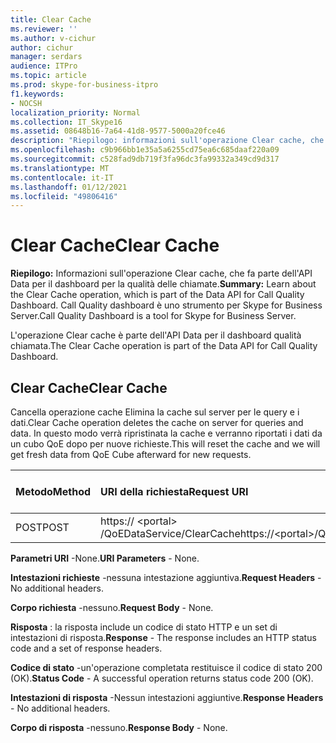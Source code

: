 ```yaml
---
title: Clear Cache
ms.reviewer: ''
ms.author: v-cichur
author: cichur
manager: serdars
audience: ITPro
ms.topic: article
ms.prod: skype-for-business-itpro
f1.keywords:
- NOCSH
localization_priority: Normal
ms.collection: IT_Skype16
ms.assetid: 08648b16-7a64-41d8-9577-5000a20fce46
description: "Riepilogo: informazioni sull'operazione Clear cache, che fa parte dell'API dei dati per il dashboard qualità chiamata. Call Quality dashboard è uno strumento per Skype for Business Server."
ms.openlocfilehash: c9b966bb1e35a5a6255cd75ea6c685daaf220a09
ms.sourcegitcommit: c528fad9db719f3fa96dc3fa99332a349cd9d317
ms.translationtype: MT
ms.contentlocale: it-IT
ms.lasthandoff: 01/12/2021
ms.locfileid: "49806416"
---
```

# <a name="clear-cache"></a><span data-ttu-id="60deb-104">Clear Cache</span><span class="sxs-lookup"><span data-stu-id="60deb-104">Clear Cache</span></span>
 
<span data-ttu-id="60deb-105">**Riepilogo:** Informazioni sull'operazione Clear cache, che fa parte dell'API Data per il dashboard per la qualità delle chiamate.</span><span class="sxs-lookup"><span data-stu-id="60deb-105">**Summary:** Learn about the Clear Cache operation, which is part of the Data API for Call Quality Dashboard.</span></span> <span data-ttu-id="60deb-106">Call Quality dashboard è uno strumento per Skype for Business Server.</span><span class="sxs-lookup"><span data-stu-id="60deb-106">Call Quality Dashboard is a tool for Skype for Business Server.</span></span>
  
<span data-ttu-id="60deb-107">L'operazione Clear cache è parte dell'API Data per il dashboard qualità chiamata.</span><span class="sxs-lookup"><span data-stu-id="60deb-107">The Clear Cache operation is part of the Data API for Call Quality Dashboard.</span></span>
  
## <a name="clear-cache"></a><span data-ttu-id="60deb-108">Clear Cache</span><span class="sxs-lookup"><span data-stu-id="60deb-108">Clear Cache</span></span>

<span data-ttu-id="60deb-109">Cancella operazione cache Elimina la cache sul server per le query e i dati.</span><span class="sxs-lookup"><span data-stu-id="60deb-109">Clear Cache operation deletes the cache on server for queries and data.</span></span> <span data-ttu-id="60deb-110">In questo modo verrà ripristinata la cache e verranno riportati i dati da un cubo QoE dopo per nuove richieste.</span><span class="sxs-lookup"><span data-stu-id="60deb-110">This will reset the cache and we will get fresh data from QoE Cube afterward for new requests.</span></span>
  

|<span data-ttu-id="60deb-111">**Metodo**</span><span class="sxs-lookup"><span data-stu-id="60deb-111">**Method**</span></span>|<span data-ttu-id="60deb-112">**URI della richiesta**</span><span class="sxs-lookup"><span data-stu-id="60deb-112">**Request URI**</span></span>|<span data-ttu-id="60deb-113">**Versione HTTP**</span><span class="sxs-lookup"><span data-stu-id="60deb-113">**HTTP Version**</span></span>|
|:-----|:-----|:-----|
|<span data-ttu-id="60deb-114">POST</span><span class="sxs-lookup"><span data-stu-id="60deb-114">POST</span></span>  <br/> |<span data-ttu-id="60deb-115">https:// \<portal\> /QoEDataService/ClearCache</span><span class="sxs-lookup"><span data-stu-id="60deb-115">https://\<portal\>/QoEDataService/ClearCache</span></span>  <br/> |<span data-ttu-id="60deb-116">HTTP/1.1</span><span class="sxs-lookup"><span data-stu-id="60deb-116">HTTP/1.1</span></span>  <br/> |
   
 <span data-ttu-id="60deb-117">**Parametri URI** -None.</span><span class="sxs-lookup"><span data-stu-id="60deb-117">**URI Parameters** - None.</span></span>
  
 <span data-ttu-id="60deb-118">**Intestazioni richieste** -nessuna intestazione aggiuntiva.</span><span class="sxs-lookup"><span data-stu-id="60deb-118">**Request Headers** - No additional headers.</span></span>
  
 <span data-ttu-id="60deb-119">**Corpo richiesta** -nessuno.</span><span class="sxs-lookup"><span data-stu-id="60deb-119">**Request Body** - None.</span></span>
  
 <span data-ttu-id="60deb-120">**Risposta** : la risposta include un codice di stato HTTP e un set di intestazioni di risposta.</span><span class="sxs-lookup"><span data-stu-id="60deb-120">**Response** - The response includes an HTTP status code and a set of response headers.</span></span>
  
 <span data-ttu-id="60deb-121">**Codice di stato** -un'operazione completata restituisce il codice di stato 200 (OK).</span><span class="sxs-lookup"><span data-stu-id="60deb-121">**Status Code** - A successful operation returns status code 200 (OK).</span></span>
  
 <span data-ttu-id="60deb-122">**Intestazioni di risposta** -Nessun intestazioni aggiuntive.</span><span class="sxs-lookup"><span data-stu-id="60deb-122">**Response Headers** - No additional headers.</span></span>
  
 <span data-ttu-id="60deb-123">**Corpo di risposta** -nessuno.</span><span class="sxs-lookup"><span data-stu-id="60deb-123">**Response Body** - None.</span></span>
  

